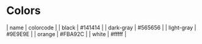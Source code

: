# Colors
| name | colorcode |
| black | #141414 |
| dark-gray | #565656 |
| light-gray | #9E9E9E |
| orange | #FBA92C |
| white | #fffff |
